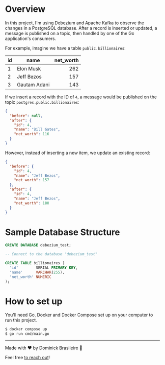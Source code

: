 # Overview
In this project, I'm using Debezium and Apache Kafka to observe the changes in a PostgreSQL database.
After a record is inserted or updated, a message is published on a topic, then handled by one of the Go application's consumers.

For example, imagine we have a table `public.billionaires`:

| id | name         | net_worth |
|----|--------------|----------:|
| 1  | Elon Musk    | 262       |
| 2  | Jeff Bezos   | 157       |
| 3  | Gautam Adani | 143       |

If we insert a record with the ID of `4`, a message would be published on the topic `postgres.public.billionaires`:
```json
{
  "before": null,
  "after": {
    "id": 4,
    "name": "Bill Gates",
    "net_worth": 116
  }
}
```

However, instead of inserting a new item, we update an existing record:
```json
{
  "before": {
    "id": 4,
    "name": "Jeff Bezos",
    "net_worth": 157
  },
  "after": {
    "id": 4,
    "name": "Jeff Bezos",
    "net_worth": 180
  }
}
```

# Sample Database Structure
```sql
CREATE DATABASE debezium_test;

-- Connect to the database "debezium_test"

CREATE TABLE billionaires (
  'id'        SERIAL PRIMARY KEY,
  'name'      VARCHAR(255),
  'net_worth' NUMERIC
);
```

# How to set up
You'll need Go, Docker and Docker Compose set up on your computer to run this project.
```sh
$ docker compose up
$ go run cmd/main.go
```

---

Made with ❤️ by Dominick Brasileiro 💎

Feel free [to reach out](https://www.linkedin.com/in/dominickbrasileiro/)!
